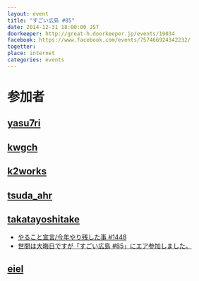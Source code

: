 ```yaml
---
layout: event
title: "すごい広島 #85"
date: 2014-12-31 18:00:00 JST
doorkeeper: http://great-h.doorkeeper.jp/events/19034
facebook: https://www.facebook.com/events/757466924342232/
togetter:
place: internet
categories: events
---
```


# 参加者


## [yasu7ri](https://github.com/yasu7ri)


## [kwgch](https://github.com/kwgch)


## [k2works](https://github.com/k2works)


## [tsuda_ahr](http://twitter.com/tsuda_ahr)


## [takatayoshitake](http://twitter.com/takatayoshitake)

* [やること宣言/今年やり残した事 #1448](https://github.com/great-h/great-h.github.io/issues/1448)
* [世間は大晦日ですが「すごい広島 #85」にエア参加しました。](http://tkt-study.tumblr.com/post/106752665500/20141231-greath085)


## [eiel](https://github.com/eiel)
